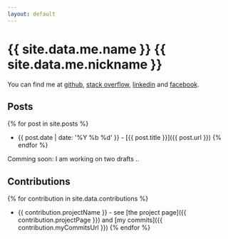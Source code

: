 ```yaml
---
layout: default
---
```


# {{ site.data.me.name }} <span class="nickname">{{ site.data.me.nickname }}</span>

You can find me at
  [github](https://github.com/fefas),
  [stack overflow](http://stackoverflow.com/users/4259675/fefas),
  [linkedin](https://br.linkedin.com/in/fefas) and
  [facebook](https://www.facebook.com/eufefas).

## Posts

{% for post in site.posts %}
  * {{ post.date | date: '%Y %b %d' }} - [{{ post.title }}]({{ post.url }})
{% endfor %}

Comming soon: I am working on two drafts ..

## Contributions

{% for contribution in site.data.contributions %}
  * {{ contribution.projectName }} - see [the project page]({{ contribution.projectPage }}) and [my commits]({{ contribution.myCommitsUrl }})
{% endfor %}
